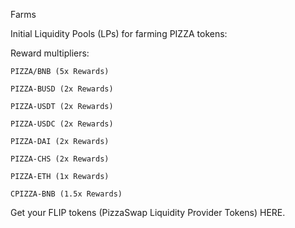 Farms

Initial Liquidity Pools (LPs) for farming PIZZA tokens:


Reward multipliers:

    PIZZA/BNB (5x Rewards)

    PIZZA-BUSD (2x Rewards)

    PIZZA-USDT (2x Rewards)

    PIZZA-USDC (2x Rewards)

    PIZZA-DAI (2x Rewards)

    PIZZA-CHS (2x Rewards)

    PIZZA-ETH (1x Rewards)

    CPIZZA-BNB (1.5x Rewards)


Get your FLIP tokens (PizzaSwap Liquidity Provider Tokens) HERE.
